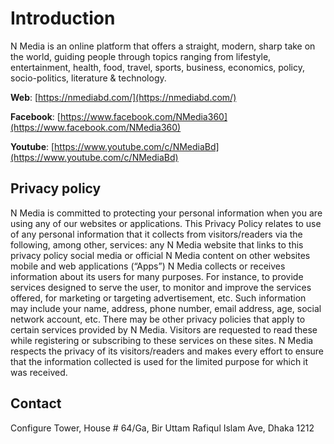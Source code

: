 # Introduction
N Media is an online platform that offers a straight, modern, sharp take on the world, guiding people through topics ranging from lifestyle, entertainment, health, food, travel, sports, business, economics, policy, socio-politics, literature & technology.

**Web**: [https://nmediabd.com/](https://nmediabd.com/)

**Facebook**: [https://www.facebook.com/NMedia360](https://www.facebook.com/NMedia360)

**Youtube**: [https://www.youtube.com/c/NMediaBd](https://www.youtube.com/c/NMediaBd)

## Privacy policy
N Media is committed to protecting your personal information when you are using any of our websites or applications.
This Privacy Policy relates to use of any personal information that it collects from visitors/readers via the following, among other, services: any N Media website that links to this privacy policy social media or official N Media content on other websites mobile and web applications (“Apps”)
N Media collects or receives information about its users for many purposes. For instance, to provide services designed to serve the user, to monitor and improve the services offered, for marketing or targeting advertisement, etc. Such information may include your name, address, phone number, email address, age, social network account, etc.
There may be other privacy policies that apply to certain services provided by N Media. Visitors are requested to read these while registering or subscribing to these services on these sites.
N Media respects the privacy of its visitors/readers and makes every effort to ensure that the information collected is used for the limited purpose for which it was received.

## Contact
Configure Tower, House # 64/Ga, Bir Uttam Rafiqul Islam Ave, Dhaka 1212
